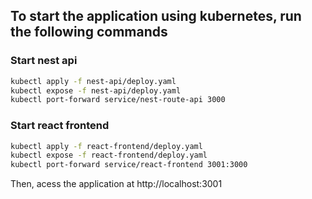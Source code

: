 ## To start the application using kubernetes, run the following commands

### Start nest api

```sh
kubectl apply -f nest-api/deploy.yaml
kubectl expose -f nest-api/deploy.yaml
kubectl port-forward service/nest-route-api 3000
```

### Start react frontend

```sh
kubectl apply -f react-frontend/deploy.yaml
kubectl expose -f react-frontend/deploy.yaml
kubectl port-forward service/react-frontend 3001:3000
```

Then, acess the application at http://localhost:3001